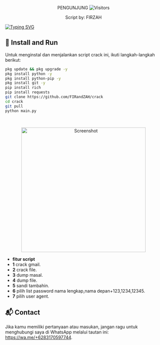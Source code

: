 
<p align="center"> 
 PENGUNJUNG 

 <img src="https://profile-counter.glitch.me/FIRandZAH/count.svg" alt="Visitors">
</p>

<p align="center">
  Script by: FIRZAH
</p>

[![Typing SVG](https://readme-typing-svg.demolab.com?font=Fira+Code&pause=1000&color=00FF00&background=31FF9400&width=435&lines=Script+cracking+Facebook)](https://git.io/typing-svg)

## 🚀 Install and Run

Untuk menginstal dan menjalankan script crack ini, ikuti langkah-langkah berikut:

```sh
pkg update && pkg upgrade -y
pkg install python -y
pkg install python-pip -y
pkg install git -y
pip install rich
pip install requests
git clone https://github.com/FIRandZAH/crack
cd crack
git pull
python main.py
```

<br>
<p align="center">
  <img src="foto/foto.jpg" alt="Screenshot" width="400"/>
</p>


- **fitur script**
- **1** crack gmail.
- **2** crack file.
- **3** dump masal.
- **4** dump file.
- **5** sandi tambahin.
- **6** pilih list password nama lengkap,nama depan+123,1234,12345.
- **7** pilih user agent.
## 📬 Contact

Jika kamu memiliki pertanyaan atau masukan, jangan ragu untuk menghubungi saya di WhatsApp melalui tautan ini: https://wa.me/+6283170597744.
